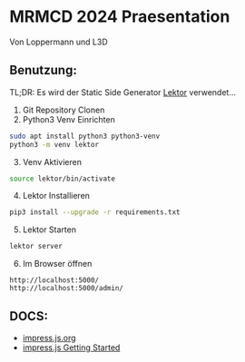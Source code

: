  MRMCD 2024 Praesentation
==========================

Von Loppermann und L3D

## Benutzung:
TL;DR: Es wird der Static Side Generator [Lektor](https://getlektor.com) verwendet...

1. Git Repository Clonen
2. Python3 Venv Einrichten
```bash
sudo apt install python3 python3-venv
python3 -m venv lektor
```
3. Venv Aktivieren
```bash
source lektor/bin/activate
```
4. Lektor Installieren
```bash
pip3 install --upgrade -r requirements.txt
```

5. Lektor Starten
```bash
lektor server
```
6. Im Browser öffnen
```
http://localhost:5000/
http://localhost:5000/admin/
```

## DOCS:
+ [impress.js.org](https://impress.js.org)
+ [impress.js Getting Started](https://github.com/impress/impress.js/blob/master/GettingStarted.md)
